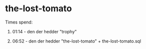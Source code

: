 # the-lost-tomato

Times spend:

1) 01:14 - den der hedder "trophy"

2) 06:52 - den der hedder "the-lost-tomato" + the-lost-tomato.sql
